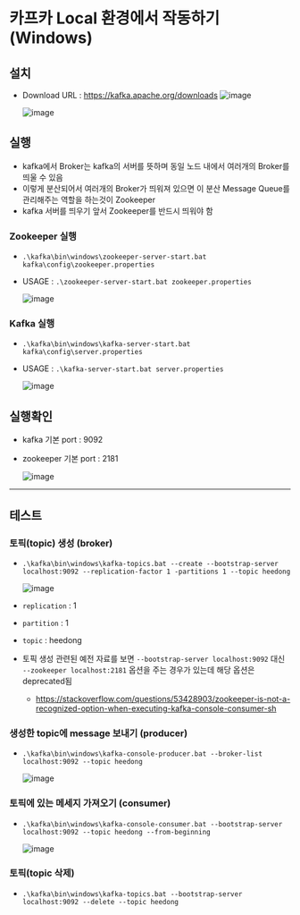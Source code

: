 # 카프카 Local 환경에서 작동하기 (Windows)
## 설치
- Download URL : https://kafka.apache.org/downloads
    ![image](https://user-images.githubusercontent.com/59307414/155874677-a2a952de-9d05-473f-89e4-7b4964d17c9e.png)

    ![image](https://user-images.githubusercontent.com/59307414/155874689-926e8222-69d1-481d-91a0-e16ec07ef70a.png)

## 실행
- kafka에서 Broker는 kafka의 서버를 뜻하며 동일 노드 내에서 여러개의 Broker를 띄울 수 있음
- 이렇게 분산되어서 여러개의 Broker가 띄워져 있으면 이 분산 Message Queue를 관리해주는 역할을 하는것이 Zookeeper
- kafka 서버를 띄우기 앞서 Zookeeper를 반드시 띄워야 함

### Zookeeper 실행
- `.\kafka\bin\windows\zookeeper-server-start.bat kafka\config\zookeeper.properties`
- USAGE : `.\zookeeper-server-start.bat zookeeper.properties`

    ![image](https://user-images.githubusercontent.com/59307414/155874857-59662a66-e312-4ae1-ac27-aba7df7729de.png)

### Kafka 실행
- `.\kafka\bin\windows\kafka-server-start.bat kafka\config\server.properties`
- USAGE : `.\kafka-server-start.bat server.properties`

    ![image](https://user-images.githubusercontent.com/59307414/155874960-9595b1b6-437a-43a9-a616-22674492919e.png)

## 실행확인
- kafka 기본 port : 9092
- zookeeper 기본 port : 2181
    
    ![image](https://user-images.githubusercontent.com/59307414/155875029-95b4abdc-6342-483f-8f06-b54aed00882f.png)

---

## 테스트

### 토픽(topic) 생성 (broker)
- `.\kafka\bin\windows\kafka-topics.bat --create --bootstrap-server localhost:9092 --replication-factor 1 -partitions 1 --topic heedong`

    ![image](https://user-images.githubusercontent.com/59307414/155875314-aaf69e9c-ddbc-4483-b1ee-0bea75047639.png)

- `replication` : 1
- `partition` : 1
- `topic` : heedong
- 토픽 생성 관련된 예전 자료를 보면 `--bootstrap-server localhost:9092` 대신 `--zookeeper localhost:2181` 옵션을 주는 경우가 있는데 해당 옵션은 deprecated됨
    - https://stackoverflow.com/questions/53428903/zookeeper-is-not-a-recognized-option-when-executing-kafka-console-consumer-sh

### 생성한 topic에 message 보내기 (producer)
- `.\kafka\bin\windows\kafka-console-producer.bat --broker-list localhost:9092 --topic heedong`

    ![image](https://user-images.githubusercontent.com/59307414/155877035-f1610f54-8b8f-452d-b2e6-e858b41687c4.png)

### 토픽에 있는 메세지 가져오기 (consumer)
- `.\kafka\bin\windows\kafka-console-consumer.bat --bootstrap-server localhost:9092 --topic heedong --from-beginning`

    ![image](https://user-images.githubusercontent.com/59307414/155877059-a91ffad8-62cd-4861-bc67-2029483963a8.png)

### 토픽(topic 삭제)
- `.\kafka\bin\windows\kafka-topics.bat --bootstrap-server localhost:9092 --delete --topic heedong`
